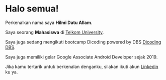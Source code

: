# Halo semua! 

Perkenalkan nama saya **Hilmi Datu Allam**.<br>

Saya seorang **Mahasiswa** di [Telkom University](https://telkomuniversity.ac.id/).<br>

Saya juga sedang mengikuti bootcamp Dicoding powered by DBS [Dicoding DBS](https://www.dbs.com/spark/index/id_id/site/codingcamp/index.html).<br>

Saya juga memiliki gelar Google Associate Android Developer sejak 2019.<br>

Jika kamu tertarik untuk berkenalan denganku, silakan ikuti akun [Linkedin](https://www.linkedin.com/in/datuallam/) ku ya.
<!--
**d4tu4llam/d4tu4llam** is a ✨ _special_ ✨ repository because its `README.md` (this file) appears on your GitHub profile.

Here are some ideas to get you started:

- 🔭 I’m currently working on ...
- 🌱 I’m currently learning ...
- 👯 I’m looking to collaborate on ...
- 🤔 I’m looking for help with ...
- 💬 Ask me about ...
- 📫 How to reach me: ...
- 😄 Pronouns: ...
- ⚡ Fun fact: ...
-->
